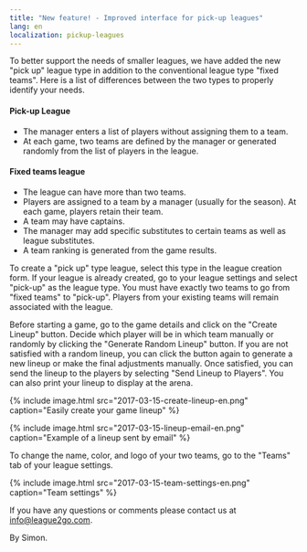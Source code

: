 ```yaml
---
title: "New feature! - Improved interface for pick-up leagues"
lang: en
localization: pickup-leagues
---
```

To better support the needs of smaller leagues, we have added the new "pick up" league type in addition to the conventional league type "fixed teams". Here is a list of differences between the two types to properly identify your needs.

#### Pick-up League
* The manager enters a list of players without assigning them to a team.
* At each game, two teams are defined by the manager or generated randomly from the list of players in the league.

#### Fixed teams league
* The league can have more than two teams.
* Players are assigned to a team by a manager (usually for the season). At each game, players retain their team.
* A team may have captains.
* The manager may add specific substitutes to certain teams as well as league substitutes.
* A team ranking is generated from the game results.

To create a "pick up" type league, select this type in the league creation form. If your league is already created, go to your league settings and select "pick-up" as the league type. You must have exactly two teams to go from "fixed teams" to "pick-up". Players from your existing teams will remain associated with the league.

Before starting a game, go to the game details and click on the "Create Lineup" button. Decide which player will be in which team manually or randomly by clicking the "Generate Random Lineup" button. If you are not satisfied with a random lineup, you can click the button again to generate a new lineup or make the final adjustments manually. Once satisfied, you can send the lineup to the players by selecting "Send Lineup to Players". You can also print your lineup to display at the arena. 

{% include image.html src="2017-03-15-create-lineup-en.png" caption="Easily create your game lineup" %}

{% include image.html src="2017-03-15-lineup-email-en.png" caption="Example of a lineup sent by email" %}

To change the name, color, and logo of your two teams, go to the "Teams" tab of your league settings.

{% include image.html src="2017-03-15-team-settings-en.png" caption="Team settings" %}

If you have any questions or comments please contact us at [info@league2go.com](mailto:info@league2go.com).

By Simon.
